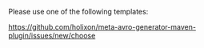 Please use one of the following templates:

https://github.com/holixon/meta-avro-generator-maven-plugin/issues/new/choose
